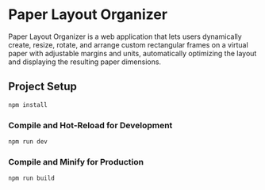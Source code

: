 # Paper Layout Organizer

Paper Layout Organizer is a web application that lets users dynamically create, resize, rotate, and arrange custom rectangular frames on a virtual paper with adjustable margins and units, automatically optimizing the layout and displaying the resulting paper dimensions.
## Project Setup

```sh
npm install
```

### Compile and Hot-Reload for Development

```sh
npm run dev
```

### Compile and Minify for Production

```sh
npm run build
```
